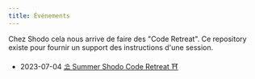 ```yaml
---
title: Événements
---
```


Chez Shodo cela nous arrive de faire des "Code Retreat".
Ce repository existe pour fournir un support des instructions d'une session.


- 2023-07-04 [⛱️ Summer Shodo Code Retreat ⛩️](events/2023/07/04/index.md)